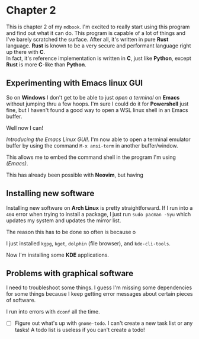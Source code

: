 # Chapter 2

This is chapter 2 of my `mdbook`.  I'm excited to really start using this program and find out what it can do.  This program is capable of a lot of things and I've barely scratched the surface.
After all, it's written in pure **Rust** language.  **Rust** is known to be a very secure and performant language right up there with **C**.  
In fact, it's reference implementation is written in **C**, just like **Python**, except **Rust** is more **C**-like than **Python**.

## Experimenting with Emacs linux GUI

So on **Windows** I don't get to be able to just _open a terminal_ on **Emacs** without jumping thru a few hoops.  I'm sure I could do it for **Powershell** just fine, but I haven't found a good way to open a WSL linux shell in an Emacs buffer.

Well now I can!

_Introducing the Emacs Linux GUI!_.  I'm now able to open a terminal emulator buffer by using the command `M-x ansi-term` in another buffer/window.

This allows me to embed the command shell in the program I'm using _(Emacs)_.

This has already been possible with **Neovim**, but having 

## Installing new software

Installing new software on **Arch Linux** is pretty straightforward.  If I run into a `404` error when trying to install a package, I just run `sudo pacman -Syu` which updates my system and updates the mirror list.

The reason this has to be done so often is because o

I just installed `kgpg`, `kget`, `dolphin` (file browser), and `kde-cli-tools`.

Now I'm installing some **KDE** applications.

## Problems with graphical software

I need to troubleshoot some things.  I guess I'm missing some dependencies for some things because I keep getting error messages about certain pieces of software.

I run into errors with `dconf` all the time.

- [ ] Figure out what's up with `gnome-todo`.  I can't create a new task list or any tasks!  A todo list is useless if you can't create a todo!
